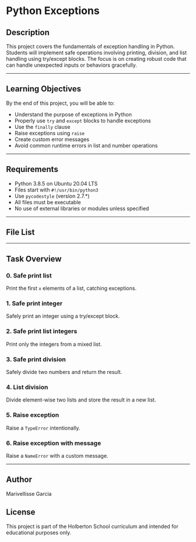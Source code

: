 # Python Exceptions

## Description
This project covers the fundamentals of exception handling in Python. Students will implement safe operations involving printing, division, and list handling using try/except blocks. The focus is on creating robust code that can handle unexpected inputs or behaviors gracefully.

---

## Learning Objectives
By the end of this project, you will be able to:

- Understand the purpose of exceptions in Python
- Properly use `try` and `except` blocks to handle exceptions
- Use the `finally` clause
- Raise exceptions using `raise`
- Create custom error messages
- Avoid common runtime errors in list and number operations

---

## Requirements

- Python 3.8.5 on Ubuntu 20.04 LTS
- Files start with `#!/usr/bin/python3`
- Use `pycodestyle` (version 2.7.*)
- All files must be executable
- No use of external libraries or modules unless specified

---

## File List


---

## Task Overview

### 0. Safe print list
Print the first `x` elements of a list, catching exceptions.

### 1. Safe print integer
Safely print an integer using a try/except block.

### 2. Safe print list integers
Print only the integers from a mixed list.

### 3. Safe print division
Safely divide two numbers and return the result.

### 4. List division
Divide element-wise two lists and store the result in a new list.

### 5. Raise exception
Raise a `TypeError` intentionally.

### 6. Raise exception with message
Raise a `NameError` with a custom message.

---

## Author
Marivellisse Garcia

## License
This project is part of the Holberton School curriculum and intended for educational purposes only.

